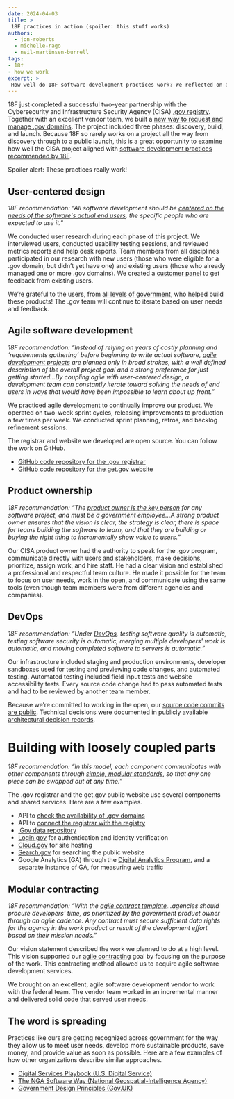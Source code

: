 ```yaml
---
date: 2024-04-03
title: >
 18F practices in action (spoiler: this stuff works)
authors: 
  - jon-roberts
  - michelle-rago
  - neil-martinsen-burrell
tags: 
- 18f
- how we work
excerpt: >
 How well do 18F software development practices work? We reflected on a recent project to see how well 18F recommendations aligned with what we actually did. 
---
```


18F just completed a successful two-year partnership with the Cybersecurity and Infrastructure Security Agency (CISA) [.gov registry](https://get.gov/about/). Together with an excellent vendor team, we built a [new way to request and manage .gov domains](https://get.gov/posts/2024-01-31-new-way-to-get-a-.gov/). The project included three phases: discovery, build, and launch. Because 18F so rarely works on a project all the way from discovery through to a public launch, this is a great opportunity to examine how well the CISA project aligned with [software development practices recommended by 18F](https://guides.18f.gov/derisking/federal-field-guide/basic-principles/). 

Spoiler alert: These practices really work! 

## User-centered design

_18F recommendation: “All software development should be [centered on the needs of the software's actual end users](https://guides.18f.gov/derisking/federal-field-guide/basic-principles/#user-centered-design), the specific people who are expected to use it."_

We conducted user research during each phase of this project. We interviewed users, conducted usability testing sessions, and reviewed metrics reports and help desk reports. Team members from all disciplines participated in our research with new users (those who were eligible for a .gov domain, but didn’t yet have one) and existing users (those who already managed one or more .gov domains). We created a [customer panel](https://18f.gsa.gov/2024/02/01/gathering-feedback-with-customer-panels/) to get feedback from existing users.

We’re grateful to the users, from [all levels of government](https://get.gov/domains/eligibility/#government-organizations-at-all-levels-are-eligible-for-.gov-domains), who helped build these products! The .gov team will continue to iterate based on user needs and feedback. 

## Agile software development

_18F recommendation: “Instead of relying on years of costly planning and ‘requirements gathering’ before beginning to write actual software, [agile development projects](https://guides.18f.gov/derisking/federal-field-guide/basic-principles/#agile-software-development) are planned only in broad strokes, with a well defined description of the overall project goal and a strong preference for just getting started…By coupling agile with user-centered design, a development team can constantly iterate toward solving the needs of end users in ways that would have been impossible to learn about up front.”_

We practiced agile development to continually improve our product. We operated on two-week sprint cycles, releasing improvements to production a few times per week. We conducted sprint planning, retros, and backlog refinement sessions. 

The registrar and website we developed are open source. You can follow the work on GitHub.

- [GitHub code repository for the .gov registrar](https://github.com/cisagov/manage.get.gov)
- [GitHub code repository for the get.gov website](https://github.com/cisagov/get.gov)

## Product ownership

_18F recommendation: “The [product owner is the key person](https://guides.18f.gov/derisking/federal-field-guide/basic-principles/#product-ownership) for any software project, and must be a government employee…A strong product owner ensures that the vision is clear, the strategy is clear, there is space for teams building the software to learn, and that they are building or buying the right thing to incrementally show value to users.”_

Our CISA product owner had the authority to speak for the .gov program, communicate directly with users and stakeholders, make decisions, prioritize, assign work, and hire staff. He had a clear vision and established a professional and respectful team culture. He made it possible for the team to focus on user needs, work in the open, and communicate using the same tools (even though team members were from different agencies and companies).

## DevOps

_18F recommendation: “Under [DevOps](https://guides.18f.gov/derisking/federal-field-guide/basic-principles/#devops), testing software quality is automatic, testing software security is automatic, merging multiple developers' work is automatic, and moving completed software to servers is automatic.”_

Our infrastructure included staging and production environments, developer sandboxes used for testing and previewing code changes, and automated testing. Automated testing included field input tests and website accessibility tests. Every source code change had to pass automated tests and had to be reviewed by another team member.

Because we’re committed to working in the open, our [source code commits are public](https://github.com/cisagov/manage.get.gov/commits/main/). Technical decisions were documented in publicly available [architectural decision records](https://github.com/cisagov/manage.get.gov/tree/main/docs/architecture/decisions).

# Building with loosely coupled parts

_18F recommendation: “In this model, each component communicates with other components through [simple, modular standards](https://guides.18f.gov/derisking/federal-field-guide/basic-principles/#building-with-loosely-coupled-parts), so that any one piece can be swapped out at any time.”_

The .gov registrar and the get.gov public website use several components and shared services. Here are a few examples.

- API to [check the availability of .gov domains](https://get.gov/#domain-input)
- API to [connect the registrar with the registry](https://github.com/cisagov/manage.get.gov/blob/main/docs/architecture/decisions/0018-registry-integration.md)
- [.Gov data repository](https://github.com/cisagov/dotgov-data)
- [Login.gov](http://Login.gov) for authentication and identity verification
- [Cloud.gov](http://Cloud.gov) for site hosting
- [Search.gov](http://Search.gov) for searching the public website
- Google Analytics (GA) through the [Digital Analytics Program](https://digital.gov/guides/dap/), and a separate instance of GA, for measuring web traffic

## Modular contracting

_18F recommendation: “With the [agile contract template](https://guides.18f.gov/derisking/federal-field-guide/deciding-what-to-buy/#use-the-agile-contract-format-to-procure-agile-software-development-services)…agencies should procure developers' time, as prioritized by the government product owner through an agile cadence. Any contract must secure sufficient data rights for the agency in the work product or result of the development effort based on their mission needs.”_

Our vision statement described the work we planned to do at a high level. This vision supported our [agile contracting](https://guides.18f.gov/derisking/federal-field-guide/deciding-what-to-buy/#use-the-agile-contract-format-to-procure-agile-software-development-services) goal by focusing on the purpose of the work. This contracting method allowed us to acquire agile software development services.

We brought on an excellent, agile software development vendor to work with the federal team. The vendor team worked in an incremental manner and delivered solid code that served user needs.

## The word is spreading

Practices like ours are getting recognized across government for the way they allow us to meet user needs, develop more sustainable products, save money, and provide value as soon as possible. Here are a few examples of how other organizations describe similar approaches.

- [Digital Services Playbook (U.S. Digital Service)](https://playbook.cio.gov/)
- [The NGA Software Way (National Geospatial-Intelligence Agency)](https://www.nga.mil/assets/files/The_NGA_Software_Way.pdf)
- [Government Design Principles (Gov.UK)](https://www.gov.uk/guidance/government-design-principles)


